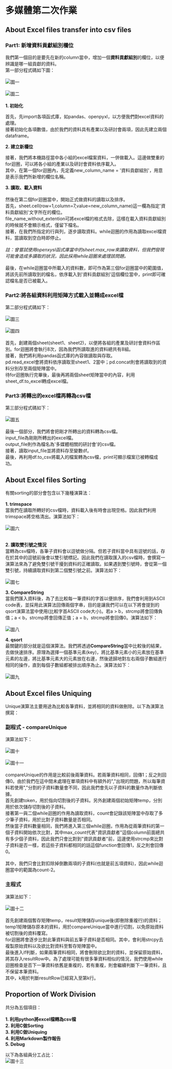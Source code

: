 # 多媒體第二次作業
## About Excel files transfer into csv files
### Part1: 新增資料貢獻組別欄位
我們第一個目的是要先在新的column當中，增加一個**資料貢獻組別**的欄位，以便辨識是哪一組貢獻的資料。<br> 第一部分程式碼如下圖：<br><br>
![圖一](https://github.com/HalladayChen/About-Sorting/blob/main/1.jpg)<br><br>
![圖二](https://github.com/HalladayChen/About-Sorting/blob/main/2.jpg)<br><br>
__1. 初始化__

首先，先import各項函式庫，如pandas、openpyxl，以方便我們對excel資料的處理。<br>
接著初始化各項數值，由於我們的資料具有產業以及研討會兩項，因此先建立兩個dataframe。

__2. 建立新欄位__

接著，我們將本機路徑當中各小組的excel檔案資料，一併做載入。這邊做雙重的for迴圈，可以將各小組的產業以及研討會資料依序載入。<br>
其中，在第一個for迴圈內，先定義new_column_name = '資料貢獻組別'，用意是表示我們所新增的欄位名稱。

__3. 讀取、載入資料__ <br><br>
然後在第二個for迴圈當中，開始正式做資料的讀取以及排序。<br>
首先，sheet.cell(row=1,column=7,value=new_column_name)這一欄為指定'資料貢獻組別'文字所在的欄位。<br>
file_name_without_extention可將excel檔的格式去除，這樣在載入資料貢獻組別的時候就不會顯示格式，僅留下檔名。<br>
接著，在我們所指定的行與列，逐步讀取資料。while迴圈的作用為讀取excel檔資料，當讀取到空白時即停止。<br><br>
*註：曾嘗試使用openxysl函式庫當中的sheet.max_row來讀取資料，但我們發現可能會造成多讀取的狀況，因此採用while迴圈來處理該問題。*<br><br>
最後，在while迴圈當中所載入的資料數，即可作為第三個for迴圈當中的範圍值，將該先前所讀取到的檔名，依序載入到'資料貢獻組別'這個欄位當中，print即可確認檔名是否已被載入。

### Part2:將各組資料利用矩陣方式載入並轉成excel檔
第二部分程式碼如下：<br><br>
![圖三](https://github.com/HalladayChen/About-Sorting/blob/main/image4.png)<br><br>
![圖四](https://github.com/HalladayChen/About-Sorting/blob/main/image5.png)<br><br>
首先，創建兩個sheet(sheet1、sheet2)，以便將各組的產業及研討會資料作區別。for迴圈將會執行8次，因為我們所讀取進的資料總共有8組。<br>
接著，我們將利用pandas函式庫的內容做讀取與存取。<br>
pd.read_excel會將資料依序讀取至sheet1、2當中；pd.concat則會將讀取到的資料分別存至兩個矩陣當中。<br>
待for迴圈執行完畢後，最後再將兩個sheet矩陣當中的內容，利用sheet_df.to_excel轉成excel檔。

### Part3:將轉出的excel檔再轉為csv檔
第三部分程式碼如下：<br><br>
![圖五](https://github.com/HalladayChen/About-Sorting/blob/main/image6.png)<br><br>
最後一個部分，我們將會把剛才所轉出的資料轉為csv檔。<br>
input_file為剛剛所轉出的excel檔。<br>
output_file則作為檔名為'多媒體相關的研討會'的csv檔。<br>
接著，讀取input_file並將資料存至變數df。<br>
最後，再利用df.to_csv將載入的檔案轉為csv檔，print可顯示檔案已被轉檔成功。

## About Excel files Sorting
有關sorting的部分會包含以下幾種演算法：<br><br>
__1. trimspace__ <br>
當我們在讀取所轉好的csv檔時，資料載入後有時會出現空格。因此我們利用trimspace將空格清出。演算法如下：<br><br>
![圖六](https://github.com/HalladayChen/About-Sorting/blob/main/trimspace.png)<br><br>

__2. 讀取雙引號之情況__ <br>
當轉為csv檔時，各筆子資料會以逗號做分隔。但若子資料當中具有逗號的話，存在於其中的逗號前後會以雙引號標記。因此我們在讀取匯入的csv檔時，會撰寫一演算法來為了避免雙引號干擾到資料的正確讀取。如果遇到雙引號時，會從第一個雙引號，持續讀取資料到第二個雙引號之前。演算法如下：<br><br>
![圖七](https://github.com/HalladayChen/About-Sorting/blob/main/%E9%87%9D%E5%B0%8D%E9%9B%99%E5%BC%95%E8%99%9F%E7%9A%84%E6%BC%94%E7%AE%97%E6%B3%95.png)

__3. CompareString__ <br>
當我們匯入資料後，為了去比較每一筆資料的字首以便排序，我們會利用到ASCII code表，並採用此演算法回傳兩個字串，目的是讓我們可以在以下將會提到的qsort演算法當中使用(比較字首ASCII code大小)。若a > b，strcmp將會回傳負值；a < b，strcmp將會回傳正值；a = b，strcmp將會回傳0。演算法如下：<br><br>
![圖八](https://github.com/HalladayChen/About-Sorting/blob/main/compareString.png)

__4. qsort__ <br>
最關鍵的部分就是這個演算法。我們將透過**CompareString**當中比較後的結果，去做快速排序。原理為選擇一個基準元素(key)，將比基準元素小的元素放在基準元素的左邊，將比基準元素大的元素放在右邊，然後遞歸地對左右兩個子數組進行相同的操作，直到每個子數組都被排出順序為止。演算法如下：<br><br>
![圖九](https://github.com/HalladayChen/About-Sorting/blob/main/qsort.png)

## About Excel files Uniquing
Unique演算法主要用途為比較各筆資料，並將相同的資料做刪除。以下為演算法撰寫：<br>
### 副程式 - compareUnique
演算法如下：<br><br>
![圖十](https://github.com/HalladayChen/About-Sorting/blob/main/CompareUnique.png)<br><br>
![圖十一](https://github.com/HalladayChen/About-Sorting/blob/main/CompareUnique2.png)<br><br>
compareUnique的作用是比較前後兩筆資料。若兩筆資料相同，回傳1；反之則回傳0。由於我們在這中間未處理在單項資料中有額外的","出現的問題，所以每筆資料若使用","分割的子資料數量會不同，因此我們會先以子資料的數量作為判斷依據。<br>
首先創建token，用於指向切割後的子資料。另外創建兩個初始矩陣temp，分別用於依次儲存切割後的子資料。<br>
接著第一與二個while迴圈的作用為讀取資料，count會記錄該矩陣當中存取了多少筆子資料，用於比對子資料數量是否相同。<br>
然後當子資料數量相同，我們將進入第三個while迴圈，作用為從兩筆資料的第一個子資料開始依次比對，其中max_count代表"資訊貢獻者"這個column前面總共有多少個子資料，因此我們只會比對到"資訊貢獻者"前，這邊使用strcmp來比對子資料是否一樣，若這些子資料都相同的話這個function會回傳1，反之則會回傳0。<br><br>
其中，我們只會比對扣除掉倒數兩項的子資料(也就是前五項資料)，因此while迴圈當中的範圍為count-2。

### 主程式
演算法如下：<br><br>
![圖十二](https://github.com/HalladayChen/About-Sorting/blob/main/main_function.png)<br><br>
首先創建兩個暫存矩陣temp，result矩陣儲存unique後(即刪除重複行)的資料；temp1矩陣儲存原本的資料，用於compareUnique當中進行切割，以免原始資料被切割後的資料覆寫。<br>
for迴圈將會逐步比對此筆資料與前五筆子資料是否相同。其中，會利用strcpy去複製原始資料以及欲比對資料至暫存矩陣當中。<br>
最後進入if判斷，如果兩筆資料相同，將會刪除欲比對的資料，並保留原始資料，將其存入resultRow中。為了處理可能有很多筆資料相似的情況，我們使用while迴圈檢查是否下一筆資料依舊是重複的，若有重複，則會繼續判斷下一筆資料，且不保留本筆資料。<br>
其中，k用於判斷resultRow已經寫入至第k行。

## Proportion of Work Division
共分為五個項目：<br><br>
__1. 利用python將excel檔轉為csv檔__ <br>
__2. 利用C做Sorting__ <br>
__3. 利用C做Uniquing__ <br>
__4. 利用Markdown製作報告__ <br>
__5. Debug__ <br>


以下為各組員分工占比：<br>
![圖十三](https://github.com/HalladayChen/About-Sorting/blob/main/proportion2.png)



